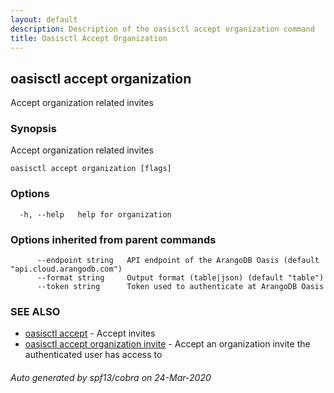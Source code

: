 ```yaml
---
layout: default
description: Description of the oasisctl accept organization command
title: Oasisctl Accept Organization
---
```

## oasisctl accept organization

Accept organization related invites

### Synopsis

Accept organization related invites

```
oasisctl accept organization [flags]
```

### Options

```
  -h, --help   help for organization
```

### Options inherited from parent commands

```
      --endpoint string   API endpoint of the ArangoDB Oasis (default "api.cloud.arangodb.com")
      --format string     Output format (table|json) (default "table")
      --token string      Token used to authenticate at ArangoDB Oasis
```

### SEE ALSO

* [oasisctl accept](oasisctl-accept.md)	 - Accept invites
* [oasisctl accept organization invite](oasisctl-accept-organization-invite.md)	 - Accept an organization invite the authenticated user has access to

###### Auto generated by spf13/cobra on 24-Mar-2020
